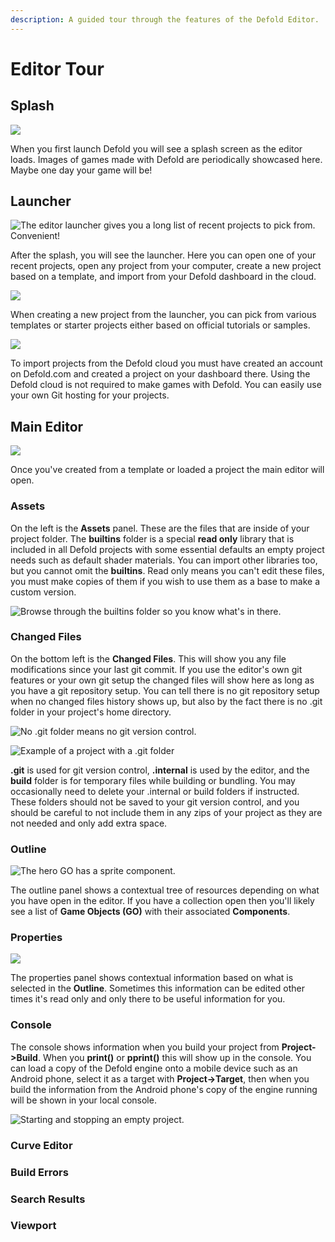 ```yaml
---
description: A guided tour through the features of the Defold Editor.
---
```


# Editor Tour

## Splash

![](../.gitbook/assets/splash_2018-07-20-08_24_13.png)

When you first launch Defold you will see a splash screen as the editor loads. Images of games made with Defold are periodically showcased here. Maybe one day your game will be!

## Launcher

![The editor launcher gives you a long list of recent projects to pick from. Convenient!](../.gitbook/assets/launcher-2018-07-20-08_19_35.png)

After the splash, you will see the launcher. Here you can open one of your recent projects, open any project from your computer, create a new project based on a template, and import from your Defold dashboard in the cloud.

![](../.gitbook/assets/create_2018-07-20-08_28_06-window.png)

When creating a new project from the launcher, you can pick from various templates or starter projects either based on official tutorials or samples.

![](../.gitbook/assets/import-2018-07-20-08_31_28.png)

To import projects from the Defold cloud you must have created an account on Defold.com and created a project on your dashboard there. Using the Defold cloud is not required to make games with Defold. You can easily use your own Git hosting for your projects.

## Main Editor

![](../.gitbook/assets/editor-2018-07-20-08_52_10-window.png)

Once you've created from a template or loaded a project the main editor will open. 

### Assets

On the left is the **Assets** panel. These are the files that are inside of your project folder. The **builtins** folder is a special **read only** library that is included in all Defold projects with some essential defaults an empty project needs such as default shader materials. You can import other libraries too, but you cannot omit the **builtins**. Read only means you can't edit these files, you must make copies of them if you wish to use them as a base to make a custom version.

![Browse through the builtins folder so you know what&apos;s in there.](../.gitbook/assets/builtins-2018-07-20-09_14_40-window.png)

### Changed Files

On the bottom left is the **Changed Files**. This will show you any file modifications since your last git commit. If you use the editor's own git features or your own git setup the changed files will show here as long as you have a git repository setup. You can tell there is no git repository setup when no changed files history shows up, but also by the fact there is no .git folder in your project's home directory.

![No .git folder means no git version control.](../.gitbook/assets/no-git-2018-07-20-08_58_07-window.png)

![Example of a project with a .git folder](../.gitbook/assets/2018-07-20-08_59_57-window.png)

**.git** is used for git version control, **.internal** is used by the editor, and the **build** folder is for temporary files while building or bundling. You may occasionally need to delete your .internal or build folders if instructed. These folders should not be saved to your git version control, and you should be careful to not include them in any zips of your project as they are not needed and only add extra space.

### Outline

![The hero GO has a sprite component.](../.gitbook/assets/outline-2018-07-20-09_30_11-window.png)

The outline panel shows a contextual tree of resources depending on what you have open in the editor. If you have a collection open then you'll likely see a list of **Game Objects \(GO\)** with their associated **Components**.

### Properties

![](../.gitbook/assets/properties-2018-07-20-09_33_18-window.png)

The properties panel shows contextual information based on what is selected in the **Outline**. Sometimes this information can be edited other times it's read only and only there to be useful information for you.

### Console

The console shows information when you build your project from **Project-&gt;Build**. When you **print\(\)** or **pprint\(\)** this will show up in the console. You can load a copy of the Defold engine onto a mobile device such as an Android phone, select it as a target with **Project-&gt;Target**, then when you build the information from the Android phone's copy of the engine running will be shown in your local console.

![Starting and stopping an empty project.](../.gitbook/assets/console-2018-07-20-09_26_36-window.png)

### Curve Editor



### Build Errors

### Search Results

### Viewport



